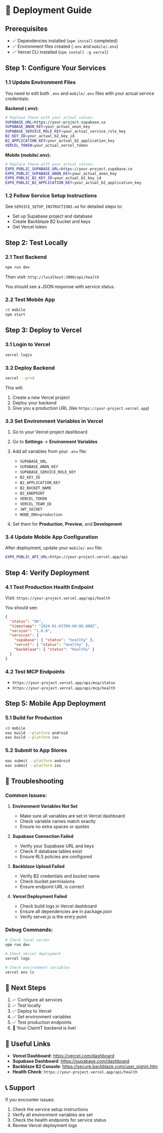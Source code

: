 # 🚀 Deployment Guide

## Prerequisites
- ✅ Dependencies installed (`npm install` completed)
- ✅ Environment files created (`.env` and `mobile/.env`)
- ✅ Vercel CLI installed (`npm install -g vercel`)

## Step 1: Configure Your Services

### 1.1 Update Environment Files
You need to edit both `.env` and `mobile/.env` files with your actual service credentials:

**Backend (.env):**
```bash
# Replace these with your actual values:
SUPABASE_URL=https://your-project.supabase.co
SUPABASE_ANON_KEY=your_actual_anon_key
SUPABASE_SERVICE_ROLE_KEY=your_actual_service_role_key
B2_KEY_ID=your_actual_b2_key_id
B2_APPLICATION_KEY=your_actual_b2_application_key
VERCEL_TOKEN=your_actual_vercel_token
```

**Mobile (mobile/.env):**
```bash
# Replace these with your actual values:
EXPO_PUBLIC_SUPABASE_URL=https://your-project.supabase.co
EXPO_PUBLIC_SUPABASE_ANON_KEY=your_actual_anon_key
EXPO_PUBLIC_B2_KEY_ID=your_actual_b2_key_id
EXPO_PUBLIC_B2_APPLICATION_KEY=your_actual_b2_application_key
```

### 1.2 Follow Service Setup Instructions
See `SERVICE_SETUP_INSTRUCTIONS.md` for detailed steps to:
- Set up Supabase project and database
- Create Backblaze B2 bucket and keys
- Get Vercel token

## Step 2: Test Locally

### 2.1 Test Backend
```bash
npm run dev
```

Then visit: `http://localhost:3000/api/health`

You should see a JSON response with service status.

### 2.2 Test Mobile App
```bash
cd mobile
npm start
```

## Step 3: Deploy to Vercel

### 3.1 Login to Vercel
```bash
vercel login
```

### 3.2 Deploy Backend
```bash
vercel --prod
```

This will:
1. Create a new Vercel project
2. Deploy your backend
3. Give you a production URL (like `https://your-project.vercel.app`)

### 3.3 Set Environment Variables in Vercel
1. Go to your Vercel project dashboard
2. Go to **Settings** → **Environment Variables**
3. Add all variables from your `.env` file:
   - `SUPABASE_URL`
   - `SUPABASE_ANON_KEY`
   - `SUPABASE_SERVICE_ROLE_KEY`
   - `B2_KEY_ID`
   - `B2_APPLICATION_KEY`
   - `B2_BUCKET_NAME`
   - `B2_ENDPOINT`
   - `VERCEL_TOKEN`
   - `VERCEL_TEAM_ID`
   - `JWT_SECRET`
   - `NODE_ENV=production`

4. Set them for **Production**, **Preview**, and **Development**

### 3.4 Update Mobile App Configuration
After deployment, update your `mobile/.env` file:
```bash
EXPO_PUBLIC_API_URL=https://your-project.vercel.app/api
```

## Step 4: Verify Deployment

### 4.1 Test Production Health Endpoint
Visit: `https://your-project.vercel.app/api/health`

You should see:
```json
{
  "status": "OK",
  "timestamp": "2024-01-01T00:00:00.000Z",
  "version": "1.0.0",
  "services": {
    "supabase": { "status": "healthy" },
    "vercel": { "status": "healthy" },
    "backblaze": { "status": "healthy" }
  }
}
```

### 4.2 Test MCP Endpoints
- `https://your-project.vercel.app/api/mcp/status`
- `https://your-project.vercel.app/api/mcp/health`

## Step 5: Mobile App Deployment

### 5.1 Build for Production
```bash
cd mobile
eas build --platform android
eas build --platform ios
```

### 5.2 Submit to App Stores
```bash
eas submit --platform android
eas submit --platform ios
```

## 🔧 Troubleshooting

### Common Issues:

1. **Environment Variables Not Set**
   - Make sure all variables are set in Vercel dashboard
   - Check variable names match exactly
   - Ensure no extra spaces or quotes

2. **Supabase Connection Failed**
   - Verify your Supabase URL and keys
   - Check if database tables exist
   - Ensure RLS policies are configured

3. **Backblaze Upload Failed**
   - Verify B2 credentials and bucket name
   - Check bucket permissions
   - Ensure endpoint URL is correct

4. **Vercel Deployment Failed**
   - Check build logs in Vercel dashboard
   - Ensure all dependencies are in package.json
   - Verify server.js is the entry point

### Debug Commands:
```bash
# Check local server
npm run dev

# Check Vercel deployment
vercel logs

# Check environment variables
vercel env ls
```

## 📱 Next Steps

1. ✅ Configure all services
2. ✅ Test locally
3. ✅ Deploy to Vercel
4. ✅ Set environment variables
5. ✅ Test production endpoints
6. 🎉 Your ClaimIT backend is live!

## 🔗 Useful Links

- **Vercel Dashboard**: https://vercel.com/dashboard
- **Supabase Dashboard**: https://supabase.com/dashboard
- **Backblaze B2 Console**: https://secure.backblaze.com/user_signin.htm
- **Health Check**: `https://your-project.vercel.app/api/health`

## 📞 Support

If you encounter issues:
1. Check the service setup instructions
2. Verify all environment variables are set
3. Check the health endpoints for service status
4. Review Vercel deployment logs
